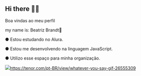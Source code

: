 ## Hi there 👋🏼

Boa vindas ao meu perfil

my name is: Beatriz Brandt👯 

● Estou estudando no Alura.

● Estou me desenvolvendo na linguagem JavaScript.

● Utilizo esse espaço para minha organização.

![](link)https://tenor.com/pt-BR/view/whatever-you-say-gif-26555309

